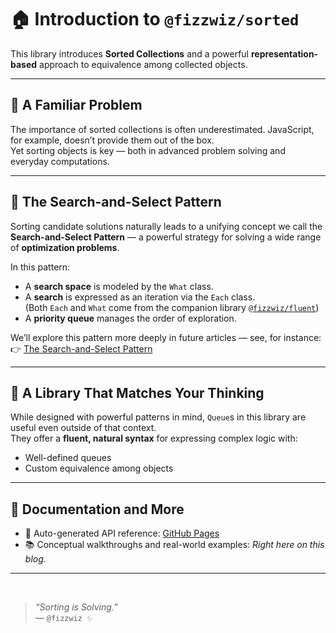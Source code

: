 # 🏠 Introduction to `@fizzwiz/sorted`

This library introduces **Sorted Collections** and a powerful **representation-based** approach to equivalence among collected objects.

---

## 📌 A Familiar Problem

The importance of sorted collections is often underestimated. JavaScript, for example, doesn’t provide them out of the box.  
Yet sorting objects is key — both in advanced problem solving and everyday computations.

---

## 🎯 The Search-and-Select Pattern

Sorting candidate solutions naturally leads to a unifying concept we call the **Search-and-Select Pattern** — a powerful strategy for solving a wide range of **optimization problems**.

In this pattern:

- A **search space** is modeled by the `What` class.
- A **search** is expressed as an iteration via the `Each` class.  
  (Both `Each` and `What` come from the companion library [`@fizzwiz/fluent`](https://fluent-js.blogspot.com))
- A **priority queue** manages the order of exploration.

We’ll explore this pattern more deeply in future articles — see, for instance:  
👉 [The Search-and-Select Pattern](https://blog.fizzwiz.cloud/2025/06/search-and-select-pattern.html)

---

## 🧠 A Library That Matches Your Thinking

While designed with powerful patterns in mind, `Queue`s in this library are useful even outside of that context.  
They offer a **fluent, natural syntax** for expressing complex logic with:

- Well-defined queues  
- Custom equivalence among objects

---

## 📝 Documentation and More

- 📘 Auto-generated API reference: [GitHub Pages](https://fizzwiz.github.io/sorted)  
- 📚 Conceptual walkthroughs and real-world examples: _Right here on this blog._

---
<br> 
  
> *“Sorting is Solving.”*  
> — `@fizzwiz ✨`

